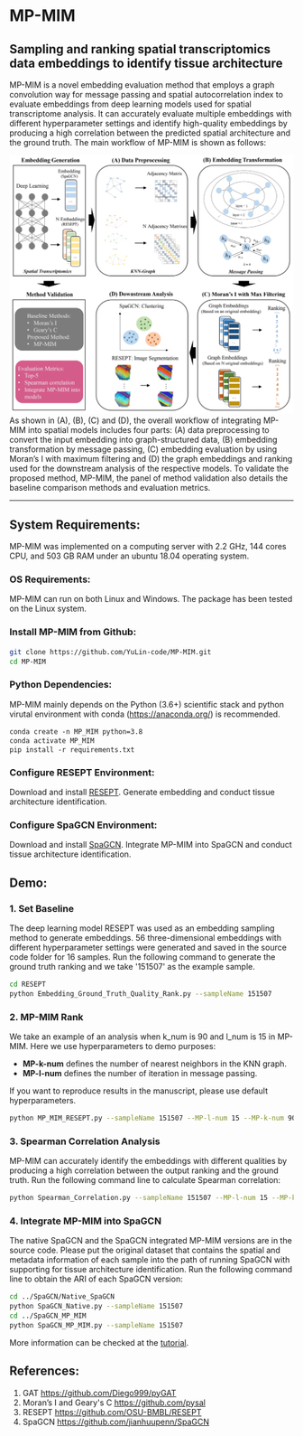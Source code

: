 # MP-MIM

## Sampling and ranking spatial transcriptomics data embeddings to identify tissue architecture

MP-MIM is a novel embedding evaluation method that employs a graph convolution way for message passing and spatial autocorrelation index to evaluate embeddings from deep learning models used for spatial transcriptome analysis. It can accurately evaluate multiple embeddings with different hyperparameter settings and identify high-quality embeddings by producing a high correlation between the predicted spatial architecture and the ground truth. The main workflow of MP-MIM is shown as follows:

![MP-MIM workflow](docs/images/workflow.jpg)
As shown in (A), (B), (C) and (D), the overall workflow of integrating MP-MIM into spatial models includes four parts: (A) data preprocessing to convert the input embedding into graph-structured data, (B) embedding transformation by message passing, (C) embedding evaluation by using Moran’s I with maximum filtering and (D) the graph embeddings and ranking used for the downstream analysis of the respective models. To validate the proposed method, MP-MIM, the panel of method validation also details the baseline comparison methods and evaluation metrics.

--------------------------------------------------------------------------------

## System Requirements:

MP-MIM was implemented on a computing server with 2.2 GHz, 144 cores CPU, and 503 GB RAM under an ubuntu 18.04 operating system.

### OS Requirements: 

MP-MIM can run on both Linux and Windows. The package has been tested on the Linux system.

### Install MP-MIM from Github:

```bash
git clone https://github.com/YuLin-code/MP-MIM.git
cd MP-MIM
```

### Python Dependencies: 

MP-MIM mainly depends on the Python (3.6+) scientific stack and python virutal environment with conda (<https://anaconda.org/>) is recommended.

```shell
conda create -n MP_MIM python=3.8
conda activate MP_MIM
pip install -r requirements.txt
```

### Configure RESEPT Environment:

Download and install [RESEPT](https://github.com/OSU-BMBL/RESEPT). Generate embedding and conduct tissue architecture identification. 

### Configure SpaGCN Environment:

Download and install [SpaGCN](https://github.com/jianhuupenn/SpaGCN). Integrate MP-MIM into SpaGCN and conduct tissue architecture identification. 


## Demo:

### 1. Set Baseline

The deep learning model RESEPT was used as an embedding sampling method to generate embeddings. 56 three-dimensional embeddings with different hyperparameter settings were generated and saved in the source code folder for 16 samples. Run the following command to generate the ground truth ranking and we take '151507' as the example sample.

```bash
cd RESEPT
python Embedding_Ground_Truth_Quality_Rank.py --sampleName 151507
```

### 2. MP-MIM Rank

We take an example of an analysis when k_num is 90 and l_num is 15 in MP-MIM. Here we use hyperparameters to demo purposes:

- **MP-k-num** defines the number of nearest neighbors in the KNN graph.
- **MP-l-num** defines the number of iteration in message passing. 

If you want to reproduce results in the manuscript, please use default hyperparameters.

```bash
python MP_MIM_RESEPT.py --sampleName 151507 --MP-l-num 15 --MP-k-num 90
```

### 3. Spearman Correlation Analysis

MP-MIM can accurately identify the embeddings with different qualities by producing a high correlation between the output ranking and the ground truth. Run the following command line to calculate Spearman correlation: 

```bash
python Spearman_Correlation.py --sampleName 151507 --MP-l-num 15 --MP-k-num 90
```

### 4. Integrate MP-MIM into SpaGCN

The native SpaGCN and the SpaGCN integrated MP-MIM versions are in the source code. Please put the original dataset that contains the spatial and metadata information of each sample into the path of running SpaGCN with supporting for tissue architecture identification. Run the following command line to obtain the ARI of each SpaGCN version: 

```bash
cd ../SpaGCN/Native_SpaGCN
python SpaGCN_Native.py --sampleName 151507
cd ../SpaGCN_MP_MIM
python SpaGCN_MP_MIM.py --sampleName 151507
```

More information can be checked at the [tutorial](https://github.com/YuLin-code/MP-MIM/tree/master/tutorial).

## References:

1. GAT <https://github.com/Diego999/pyGAT>
2. Moran’s I and Geary's C <https://github.com/pysal>
3. RESEPT <https://github.com/OSU-BMBL/RESEPT>
4. SpaGCN <https://github.com/jianhuupenn/SpaGCN>
